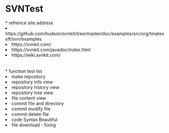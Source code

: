 # SVNTest

<div>
<label>* refrence site address</label><br>
<li>https://github.com/hudson/svnkit/tree/master/doc/examples/src/org/tmatesoft/svn/examples</li>
<li>https://svnkit.com/</li>
<li>https://svnkit.com/javadoc/index.html</li>
<li>https://wiki.svnkit.com/</li>
</div>
<br><br>
<div>
<label>* function test list</label><br>
<li>make repository</li>
<li>repository info view</li>
<li>repository history view</li>
<li>repository tree view</li>
<li>file content view</li>
<li>commit file and directory</li>
<li>commit modify file</li>
<li>commit delete file</li>
<li>code Syntax Beautiful</li>
<li>file download - fixing</li>
</div>
